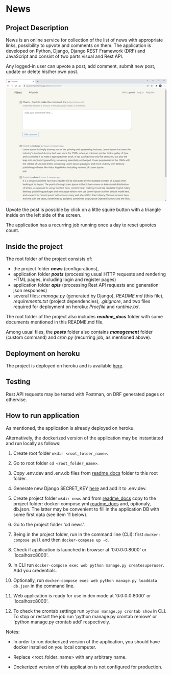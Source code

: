 
# News

## Project Description

News is an online service for collection of the list of news with appropriate links, possibility to upvote and comments on them. The application is developed on Python, Django, Django REST Framework (DRF) and JavaScript and consist of two parts visual and Rest API.

Any logged-in user can upvote a post, add comment, submit new post, update or delete his/her own post. 

![comments page](readme_docs/comments.png "Comments page")

Upvote the post is possible by click on a little squire button with a triangle inside on the left side of the screen.

The application has a recurring job running once a day to reset upvotes count.


## Inside the project
   
The root folder of the project consists of: 
   
- the project folder ***news*** (configurations), 
- application folder ***posts*** (processing usual HTTP requests and rendering HTML pages, including login and register pages)
- application folder ***apis*** (processing Rest API requests and generation json responses)
- several files: *manage.py* (generated by Django), *README.md* (this file), *requirements.txt* (project dependencies), *.gitignore*, and two files required for deployment on heroku: *Procfile* and *runtime.txt*. 

The root folder of the project also includes ***readme_docs*** folder with some documents mentioned in this README.md file.

Among usual files, the ***posts*** folder also contains ***management*** folder (custom command) and *cron.py* (recurring job, as mentioned above).

 
## Deployment on heroku

The project is deployed on heroku and is available [here](https://api-post-news.herokuapp.com/). 
  

## Testing

Rest API requests may be tested with Postman, on DRF generated pages or othervise.

## How to run application

   As mentioned, the application is already deployed on heroku.

   Alternatively, the dockerized version of the application may be instantiated and run locally as follows:

   1. Create root folder `mkdir <root_folder_name>`.

   2. Go to root folder `cd <root_folder_name>`.

   3. Copy .env.dev and .env.db files from [readme_docs](readme_docs) folder to this root folder.

   4. Generate new Django SECRET_KEY [here](https://miniwebtool.com/django-secret-key-generator/) and add it to .env.dev.

   5. Create project folder `mkdir news` and from [readme_docs](readme_docs) copy to the project folder: docker-compose.yml [readme_docs](readme_docs) and, optionaly, db.json. The latter may be convenient to fill in the application DB with some first data (see item 11 below).
   
   6. Go to the project folder 'cd news'.

   7. Being in the project folder, run in the command line (CLI): first `docker-compose pull` and then `docker-compose up -d`.

   8. Check if application is launched in browser at '0:0:0:0:8000' or 'localhost:8000'.

   9. In CLI run `docker-compose exec web python manage.py createsuperuser`. Add you credentials.

   11. Optionally, run `docker-compose exec web python manage.py loaddata db.json` in the command line.

   12. Web application is ready for use in dev mode at '0:0:0:0:8000' or 'localhost:8000'.

   13. To check the crontab settings run `python manage.py crontab show` in CLI. To stop or restart the job run 'python manage.py crontab remove' or 'python manage.py crontab add' respectively.

   Notes:
 
   - In order to run dockerized version of the application, you should have docker installed on you local computer.

   - Replace <root_folder_name> with any arbitrary name. 

   - Dockerized version of this application is not configured for production.     
